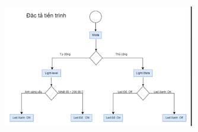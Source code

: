 ![Giao diện hình ảnh](https://github.com/tuan72411/b-i-ki-m-tra-/blob/main/Screenshot%202024-10-11%20115218.png)
